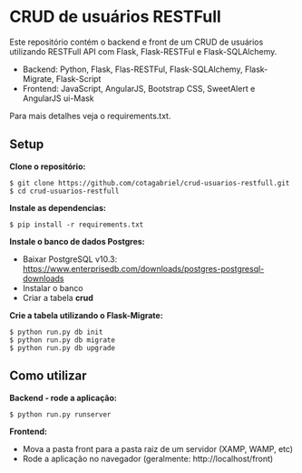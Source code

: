 # CRUD de usuários RESTFull

Este repositório contém o backend e front de um CRUD de usuários utilizando RESTFull API com Flask, Flask-RESTFul e Flask-SQLAlchemy.

* Backend: Python, Flask, Flas-RESTFul, Flask-SQLAlchemy, Flask-Migrate, Flask-Script
* Frontend: JavaScript, AngularJS, Bootstrap CSS, SweetAlert e AngularJS ui-Mask

Para mais detalhes veja o requirements.txt.


## **Setup**

**Clone o repositório:**
```
$ git clone https://github.com/cotagabriel/crud-usuarios-restfull.git
$ cd crud-usuarios-restfull
```


**Instale as dependencias:**
```
$ pip install -r requirements.txt
```


**Instale o banco de dados Postgres:**
* Baixar PostgreSQL v10.3: https://www.enterprisedb.com/downloads/postgres-postgresql-downloads
* Instalar o banco
* Criar a tabela **crud**


**Crie a tabela utilizando o Flask-Migrate:**
```
$ python run.py db init
$ python run.py db migrate
$ python run.py db upgrade
```


## **Como utilizar**

**Backend - rode a aplicação:**
```
$ python run.py runserver
```


**Frontend:**
* Mova a pasta front para a pasta raiz de um servidor (XAMP, WAMP, etc)
* Rode a aplicação no navegador (geralmente: http://localhost/front)

